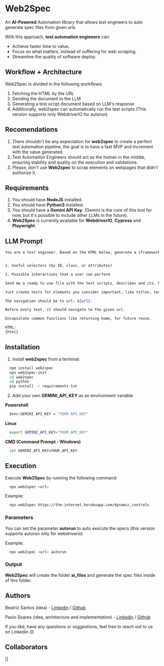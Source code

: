 # Web2Spec
An <b>AI-Powered</b> Automation library that allows test engineers to auto generate spec files from given urls.

With this approach, <b>test automation engineers</b> can:
- Achieve faster time to value.
- Focus on what matters, instead of suffering for web scraping.
- Streamline the quality of software deploy.

## Workflow + Architecture
Web2Spec is divided in the following workflows:
1. Fetching the HTML by the URL
2. Sending the document to the LLM
3. Generating a test script document based on LLM's response
4. Additionally, web2spec can automatically run the test scripts (This version supports only WebdriverIO for autorun)

## Recomendations

1. There shouldn't be any expectation for <b>web2spec</b> to create a perfect test automation pipeline, the goal is to have a fast MVP and increment with the value generated.
2. Test Automation Engineers should act as the human in the middle, ensuring stability and quality on the execution and validations.
3. Please, don't use <b>Web2spec</b> to scrap elements on webpages that didn't authorize it. 

## Requirements
1. You should have <b>NodeJS</b> installed.
2. You should have <b>Python3</b> installed.
3. You should have a <b>Gemini API Key</b>. (Gemini is the core of this tool for now, but it's possible to include other LLMs in the future).
4. <b>Web2Spec</b> is currently available for <b>WebdriverIO</b>, <b>Cypress</b> and <b>Playwright</b>.

## LLM Prompt
```bash
You are a test engineer. Based on the HTML below, generate a {framework} spec file that includes:


1. Useful selectors (by ID, class, or attributes)

2. Possible interactions that a user can perform

Send me a ready to use file with the test scripts, describes and its. Not comments of examples.

Just create tests for elements you consider important, like titles, texts, forms and etc. Leave aside menu items and not necessary items. This sould be an mvp 

The navigation should be to url: ${url}.

Before every test, it should navigate to the given url.

Encapsulate common functions like returning home, for future reuse.

HTML:
{html}
```

## Installation

1. Install <b>web2spec</b> from a terminal:

```bash
  npm install web2spec
  npx web2spec-init
  cd web2spec
  cd python
  pip install -r requirements.txt
```
2. Add your own <b>GEMINI_API_KEY</b> as an environment variable

<b>Powershell</b>
```bash
  $env:GEMINI_API_KEY = "YOUR_API_KEY"
```

<b>Linux</b>
```bash
  export GEMINI_API_KEY="YOUR_API_KEY"
```

<b>CMD (Command Prompt - Windows)</b>
```bash
  set GEMINI_API_KEY=YOUR_API_KEY 
```

## Execution

Execute <b>Web2Spec</b> by running the following command: 

```bash
  npx web2spec <url>
```

Example:
```bash
  npx web2spec https://the-internet.herokuapp.com/dynamic_controls
```

### Parameters
You can set the parameter <b>autorun</b> to auto execute the specs (this version supports autorun only for webdriverio)

Example:
```bash
  npx web2spec <url> autorun
```

### Output
<b>Web2Spec</b> will create the folder <b>ai_files</b> and generate the spec files inside of this folder.

## Authors
Beatriz Santos (idea) - [Linkedin](https://www.linkedin.com/in/beatriz-santos-19a2731a0) / [Github](https://github.com/Beatryz10) 

Paulo Soares (idea, architecture and implementation) - [Linkedin](https://www.linkedin.com/in/costapsoares) / [Github](https://github.com/nholipau/)

If you like, have any questions or suggestions, feel free to reach out to us on Linkedin 😊

## Collaborators

[]